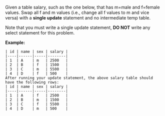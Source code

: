 Given a table salary, such as the one below, that has m=male and f=female values. Swap all f and m values (i.e., change all f values to m and vice versa) with a **single update** statement and no intermediate temp table.

Note that you must write a single update statement, **DO NOT** write any select statement for this problem.

 

**Example:**
```
| id | name | sex | salary |
|----|------|-----|--------|
| 1  | A    | m   | 2500   |
| 2  | B    | f   | 1500   |
| 3  | C    | m   | 5500   |
| 4  | D    | f   | 500    |
After running your update statement, the above salary table should have the following rows:
| id | name | sex | salary |
|----|------|-----|--------|
| 1  | A    | f   | 2500   |
| 2  | B    | m   | 1500   |
| 3  | C    | f   | 5500   |
| 4  | D    | m   | 500    |

```